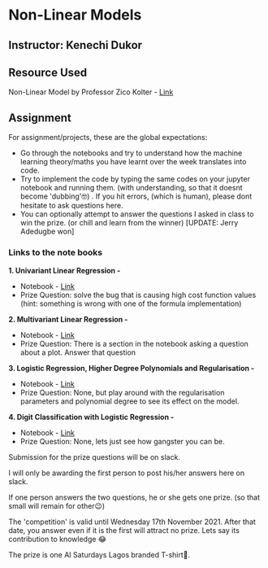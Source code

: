 # Non-Linear Models

Instructor: Kenechi Dukor
--

## Resource Used
Non-Linear Model by Professor Zico Kolter - [Link](http://www.datasciencecourse.org/slides/nonlinear_modeling.pdf
 "Non-Linear Models")
 
## Assignment
For assignment/projects, these are the global expectations:
- Go through the notebooks and try to understand how the machine learning theory/maths you have learnt over the week translates into code.
- Try to implement the code by typing the same codes on your jupyter notebook and running them. (with understanding, so that it doesnt become 'dubbing':nerd_face:) . If you hit errors, (which is human), please dont hesitate to ask questions here.
- You can optionally attempt to answer the questions I asked in class to win the prize. (or chill and learn from the winner) [UPDATE: Jerry Adedugbe won]

### Links to the note books

**1. Univariant Linear Regression -** 

- Notebook - [Link](https://github.com/AISaturdaysLagos/Cohort3/blob/25018b99975b8b7000790b832efd36237[…]inner/Week6/Notebook/Linear%20Regression%20From%20Scratch.ipynb "Linear Regression")
- Prize Question: solve the bug that is causing high cost function values (hint: something is wrong with one of the formula implementation)

**2. Multivariant Linear Regression -**

- Notebook - [Link](https://github.com/AISaturdaysLagos/Cohort3/blob/25018b99975b8b7000790b832efd362379c0b870/Beginner/Week7/Notebook/Multi%20variable.ipynb "Multi Variable Regression")
- Prize Question: There is a section in the notebook asking a question about a plot. Answer that question

**3. Logistic Regression, Higher Degree Polynomials and Regularisation -**
- Notebook - [Link](https://github.com/AISaturdaysLagos/Cohort3/blob/25018b99975b8b7000790b832efd362379c0b870/Beginner/Week8/Notebook/Logistic%20Regression.ipynb "Logistic Regression")
- Prize Question: None, but play around with the regularisation parameters and polynomial degree to see its effect on the model.

**4. Digit Classification with Logistic Regression -** 
- Notebook - [Link](https://github.com/AISaturdaysLagos/Cohort3/blob/25018b99975b8b7000790b832efd36237[…]870/Beginner/Week10/Notebook/Neural%20Networks%20Learning.ipynb "Neural Networks")
- Prize Question: None, lets just see how gangster you can be.


Submission for the prize questions will be on slack. 

I will only be awarding the first person to post his/her answers here on slack.

If one person answers the two questions, he or she gets one prize. (so that small will remain for other:wink:)

The 'competition' is valid until Wednesday 17th November 2021. After that date, you answer even if it is the first will attract no prize. Lets say its contribution to knowledge :joy:

The prize is one AI Saturdays Lagos branded T-shirt:man_dancing:.
